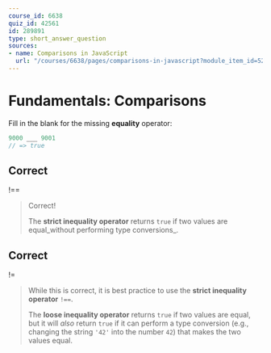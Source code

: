 ```yaml
---
course_id: 6638
quiz_id: 42561
id: 289891
type: short_answer_question
sources:
- name: Comparisons in JavaScript
  url: "/courses/6638/pages/comparisons-in-javascript?module_item_id=523437"
---
```


# Fundamentals: Comparisons

Fill in the blank for the missing **equality** operator:

```javascript
9000 ___ 9001
// => true
```

## Correct

!==

> Correct!
> 
> The **strict inequality operator** returns `true` if two values are
> equal_without performing type conversions_.

## Correct

!=

> While this is correct, it is best practice to use the **strict inequality
> operator** `!==`.
> 
> The **loose inequality operator** returns `true` if two values are equal, but it
> will _also_ return `true` if it can perform a type conversion (e.g., changing
> the string `'42'` into the number `42`) that makes the two values equal.
